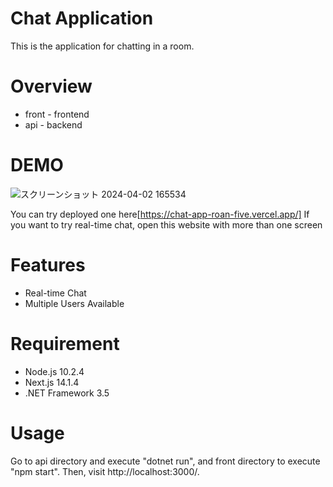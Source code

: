 
# Chat Application
This is the application for chatting in a room.

# Overview
* front - frontend
* api - backend

# DEMO
![スクリーンショット 2024-04-02 165534](https://github.com/atmaxstar/chatApplication/assets/106535011/a785978a-a24b-43a8-a146-ff310cf06c13)

You can try deployed one here[https://chat-app-roan-five.vercel.app/]
If you want to try real-time chat, open this website with more than one screen

# Features
* Real-time Chat
* Multiple Users Available

# Requirement
* Node.js 10.2.4
* Next.js 14.1.4
* .NET Framework 3.5

# Usage

Go to api directory and execute "dotnet run", and front directory to execute "npm start".
Then, visit http://localhost:3000/.
